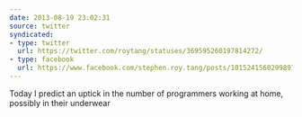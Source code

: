 ```yaml
---
date: 2013-08-19 23:02:31
source: twitter
syndicated:
- type: twitter
  url: https://twitter.com/roytang/statuses/369595260197814272/
- type: facebook
  url: https://www.facebook.com/stephen.roy.tang/posts/10152415602998912
---
```


Today I predict an uptick in the number of programmers working at home, possibly in their underwear